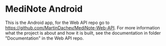 # MediNote Android

This is the Android app, for the Web API repo go to https://github.com/MartinDachev/MediNote-Web-API.
For more information what the project is about and how it is built, see the documentation in folder "Documentation" in the Web API repo.
